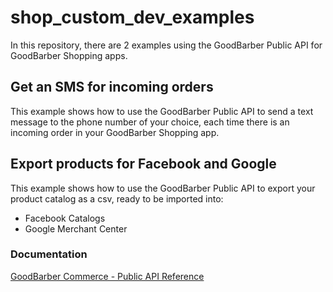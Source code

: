 # shop_custom_dev_examples
In this repository, there are 2 examples using the GoodBarber Public API for GoodBarber Shopping apps.

## Get an SMS for incoming orders
This example shows how to use the GoodBarber Public API to send a text message to the phone number of your choice, each time there is an incoming order in your GoodBarber Shopping app.

## Export products for Facebook and Google 
This example shows how to use the GoodBarber Public API to export your product catalog as a csv, ready to be imported into:
- Facebook Catalogs
- Google Merchant Center

### Documentation
[GoodBarber Commerce - Public API Reference](https://commerce.goodbarber.dev/publicapi/v1/documentation/)
